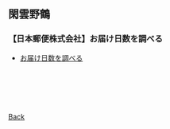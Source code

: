 ## 閑雲野鶴

### 【日本郵便株式会社】お届け日数を調べる

- [お届け日数を調べる](https://www.post.japanpost.jp/send/deli_days/index.html)

<p style="margin-top: 100px;"></p>

[Back](./../../)
